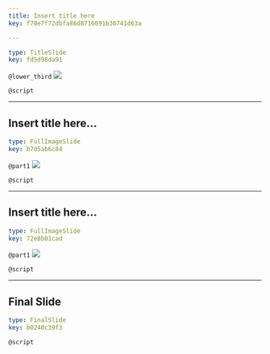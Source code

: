 ```yaml
---
title: Insert title here
key: f70e7f72dbfa86d8716691b36741d63a

---
```



```yaml
type: TitleSlide
key: fd5d98da91
```





`@lower_third`
![](https://drive.google.com/open?id=1gfZ1A6GSV1FsTzS1X4Qqh2GsJN_X2ZsF)

`@script`




---
## Insert title here...

```yaml
type: FullImageSlide
key: b7d5ab6c84
```

`@part1`
![](https://upload.wikimedia.org/wikipedia/commons/1/10/Shiba_Inu_cream.jpg)





`@script`




---
## Insert title here...

```yaml
type: FullImageSlide
key: 72e8b01cad
```

`@part1`
![](https://upload.wikimedia.org/wikipedia/commons/1/10/Shiba_Inu_cream.jpg)





`@script`




---
## Final Slide

```yaml
type: FinalSlide
key: b0240c39f3
```






`@script`



